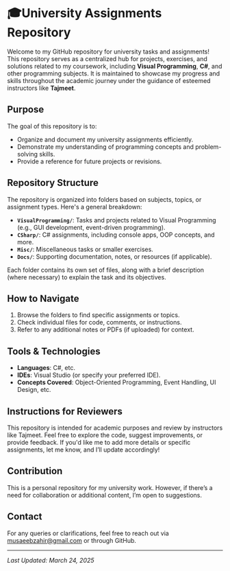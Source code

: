 # 🎓University Assignments Repository

Welcome to my GitHub repository for university tasks and assignments! This repository serves as a centralized hub for projects, exercises, and solutions related to my coursework, including **Visual Programming**, **C#**, and other programming subjects. It is maintained to showcase my progress and skills throughout the academic journey under the guidance of esteemed instructors like **Tajmeet**.

## Purpose
The goal of this repository is to:
- Organize and document my university assignments efficiently.
- Demonstrate my understanding of programming concepts and problem-solving skills.
- Provide a reference for future projects or revisions.

## Repository Structure
The repository is organized into folders based on subjects, topics, or assignment types. Here's a general breakdown:
- **`VisualProgramming/`**: Tasks and projects related to Visual Programming (e.g., GUI development, event-driven programming).
- **`CSharp/`**: C# assignments, including console apps, OOP concepts, and more.
- **`Misc/`**: Miscellaneous tasks or smaller exercises.
- **`Docs/`**: Supporting documentation, notes, or resources (if applicable).

Each folder contains its own set of files, along with a brief description (where necessary) to explain the task and its objectives.

## How to Navigate
1. Browse the folders to find specific assignments or topics.
2. Check individual files for code, comments, or instructions.
3. Refer to any additional notes or PDFs (if uploaded) for context.

## Tools & Technologies
- **Languages**: C#, etc.
- **IDEs**: Visual Studio (or specify your preferred IDE).
- **Concepts Covered**: Object-Oriented Programming, Event Handling, UI Design, etc.

## Instructions for Reviewers
This repository is intended for academic purposes and review by instructors like Tajmeet. Feel free to explore the code, suggest improvements, or provide feedback. If you'd like me to add more details or specific assignments, let me know, and I’ll update accordingly!

## Contribution
This is a personal repository for my university work. However, if there’s a need for collaboration or additional content, I’m open to suggestions.

## Contact
For any queries or clarifications, feel free to reach out via musaeebzahir@gmail.com or through GitHub.

---

*Last Updated: March 24, 2025*
